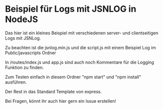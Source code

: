 # Beispiel für Logs mit JSNLOG in NodeJS

Das hier ist ein kleines Beispiel mit verschiedenen server- und clientseitigen Logs mit JSNLog.

Zu beachten ist die jsnlog.min.js und die script.js mit einem Beispiel Log im Public/javascripts Ordner

In /routes/index.js und app.js sind auch noch Kommentare für die Logging Funktion zu finden.

Zum Testen einfach in diesem Ordner "npm start" und "npm install" ausführen.

Der Rest in das Standard Template von express.

Bei Fragen, könnt ihr auch hier gern ein Issue erstellen!
